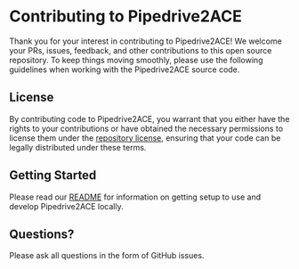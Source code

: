 # Contributing to Pipedrive2ACE
Thank you for your interest in contributing to Pipedrive2ACE! We welcome your PRs, issues, feedback, and other contributions to this open source repository. To keep things moving smoothly, please use the following guidelines when working with the Pipedrive2ACE source code.

## License
By contributing code to Pipedrive2ACE, you warrant that you either have the rights to your contributions or have obtained the necessary permissions to license them under the [repository license](./LICENSE), ensuring that your code can be legally distributed under these terms.

## Getting Started
Please read our [README](./README.md#getting-started) for information on getting setup to use and develop Pipedrive2ACE locally.

## Questions?
Please ask all questions in the form of GitHub issues.
